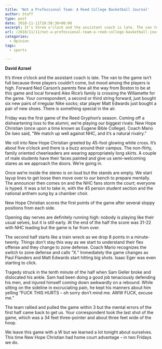 ```yaml
---
title: 'Not a Professional Team: A Reed College Basketball Journal'
author: Staff
type: post
date: 2010-11-11T18:50:38+00:00
excerpt: It’s three o’clock and the assistant coach is late. The van to the game isn’t full because three players couldn’t come, but mood among the players is high.
url: /2010/11/11/not-a-professional-team-a-reed-college-basketball-journal/
categories:
  - Opinion
tags:
  - sports

---
```

**David Azrael**

It’s three o’clock and the assistant coach is late. The van to the game isn’t full because three players couldn’t come, but mood among the players is high. Forward Ned Carson’s parents flew all the way from Boston to be at this game and local forward Alex Rice’s family is crossing the Willamette for the game. Your correspondent, a second or third string forward, just bought six new pairs of irregular Nike socks; star player Matt Edwards just bought a pair of new shoes. There is something special in the air.

Friday was the first game of the Reed Gryphon’s season. Coming off a disheartening loss to the alumni, we’re playing our biggest rivals: New Hope Christian (once upon a time known as Eugene Bible College). Coach Mario De Iseo said, “We match up well against NHC, and it’s a natural rivalry.”

We roll into New Hope Christian greeted by 45-foot glowing white cross. It’s about five o’clock and there is a buzz around their campus. The non-flirty, family oriented cheerleaders are wearing appropriately long skirts. A couple of male students have their faces painted and give us semi-welcoming stares as we approach the doors. We’re going in.

Once we’re inside the stereo is on loud but the stands are empty. We start layup lines to get loose then move over to our bench to prepare mentally. The announcer then comes on and the NHC fans storm the court; everyone is hyped. It was a lot to take in, with the 45 person student section and the national anthem sung by a chamber choir.

New Hope Christian scores the first points of the game after several sloppy positions from each side.

Opening day nerves are definitely running high: nobody is playing like their usual selves, but it is still early. At the end of the half the score was 31-22 with NHC leading but the game is far from over.

The second half starts like a train wreck as we drop 8 points in a minute-twenty. Things don’t stay this way as we start to understand their flex offense and they change to zone defense. Coach Mario recognizes the switch to zone defense and calls “X.” Immediately the game changes as Paul Flanders and Matt Edwards start hitting big shots. Isaac Eger was even starting to click.

Tragedy struck in the tenth minute of the half when Sam Geller broke and dislocated his ankle. Sam had been doing a good job tenaciously defending his men, and injured himself coming down awkwardly on a rebound. While sitting on the sideline in excruciating pain, he kept his manners about him yelling “FUCK THIS HURTS – oh sorry don’t mind me. AWW FUCK, excuse me.”

The team rallied and pulled the game within 3 but the mental errors of the first half came back to get us. Your correspondent took the last shot of the game, which was a 34 feet three-pointer and about three feet wide of the hoop.

We leave this game with a W but we learned a lot tonight about ourselves. This time New Hope Christian had home court advantage – in two Fridays we do.